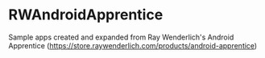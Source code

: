 # RWAndroidApprentice
Sample apps created and expanded from Ray Wenderlich's Android Apprentice (https://store.raywenderlich.com/products/android-apprentice)
